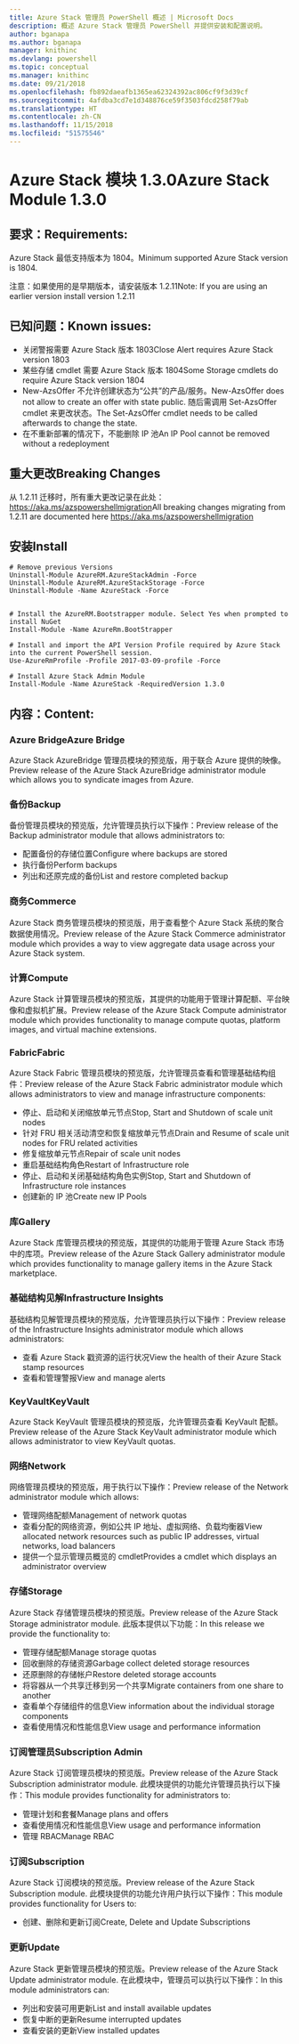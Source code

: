 ```yaml
---
title: Azure Stack 管理员 PowerShell 概述 | Microsoft Docs
description: 概述 Azure Stack 管理员 PowerShell 并提供安装和配置说明。
author: bganapa
ms.author: bganapa
manager: knithinc
ms.devlang: powershell
ms.topic: conceptual
ms.manager: knithinc
ms.date: 09/21/2018
ms.openlocfilehash: fb892daeafb1365ea62324392ac806cf9f3d39cf
ms.sourcegitcommit: 4afdba3cd7e1d348876ce59f3503fdcd258f79ab
ms.translationtype: HT
ms.contentlocale: zh-CN
ms.lasthandoff: 11/15/2018
ms.locfileid: "51575546"
---
```

# <a name="azure-stack-module-130"></a><span data-ttu-id="02778-103">Azure Stack 模块 1.3.0</span><span class="sxs-lookup"><span data-stu-id="02778-103">Azure Stack Module 1.3.0</span></span>

## <a name="requirements"></a><span data-ttu-id="02778-104">要求：</span><span class="sxs-lookup"><span data-stu-id="02778-104">Requirements:</span></span>
<span data-ttu-id="02778-105">Azure Stack 最低支持版本为 1804。</span><span class="sxs-lookup"><span data-stu-id="02778-105">Minimum supported Azure Stack version is 1804.</span></span>

<span data-ttu-id="02778-106">注意：如果使用的是早期版本，请安装版本 1.2.11</span><span class="sxs-lookup"><span data-stu-id="02778-106">Note: If you are using an earlier version install version 1.2.11</span></span>

## <a name="known-issues"></a><span data-ttu-id="02778-107">已知问题：</span><span class="sxs-lookup"><span data-stu-id="02778-107">Known issues:</span></span>

- <span data-ttu-id="02778-108">关闭警报需要 Azure Stack 版本 1803</span><span class="sxs-lookup"><span data-stu-id="02778-108">Close Alert requires Azure Stack version 1803</span></span>
- <span data-ttu-id="02778-109">某些存储 cmdlet 需要 Azure Stack 版本 1804</span><span class="sxs-lookup"><span data-stu-id="02778-109">Some Storage cmdlets do require Azure Stack version 1804</span></span>
- <span data-ttu-id="02778-110">New-AzsOffer 不允许创建状态为“公共”的产品/服务。</span><span class="sxs-lookup"><span data-stu-id="02778-110">New-AzsOffer does not allow to create an offer with state public.</span></span> <span data-ttu-id="02778-111">随后需调用 Set-AzsOffer cmdlet 来更改状态。</span><span class="sxs-lookup"><span data-stu-id="02778-111">The Set-AzsOffer cmdlet needs to be called afterwards to change the state.</span></span>
- <span data-ttu-id="02778-112">在不重新部署的情况下，不能删除 IP 池</span><span class="sxs-lookup"><span data-stu-id="02778-112">An IP Pool cannot be removed without a redeployment</span></span>

## <a name="breaking-changes"></a><span data-ttu-id="02778-113">重大更改</span><span class="sxs-lookup"><span data-stu-id="02778-113">Breaking Changes</span></span>
<span data-ttu-id="02778-114">从 1.2.11 迁移时，所有重大更改记录在此处： https://aka.ms/azspowershellmigration</span><span class="sxs-lookup"><span data-stu-id="02778-114">All breaking changes migrating from 1.2.11 are documented here https://aka.ms/azspowershellmigration</span></span>

## <a name="install"></a><span data-ttu-id="02778-115">安装</span><span class="sxs-lookup"><span data-stu-id="02778-115">Install</span></span>
```
# Remove previous Versions
Uninstall-Module AzureRM.AzureStackAdmin -Force
Uninstall-Module AzureRM.AzureStackStorage -Force
Uninstall-Module -Name AzureStack -Force 


# Install the AzureRM.Bootstrapper module. Select Yes when prompted to install NuGet
Install-Module -Name AzureRm.BootStrapper

# Install and import the API Version Profile required by Azure Stack into the current PowerShell session.
Use-AzureRmProfile -Profile 2017-03-09-profile -Force

# Install Azure Stack Admin Module
Install-Module -Name AzureStack -RequiredVersion 1.3.0
```
## <a name="content"></a><span data-ttu-id="02778-116">内容：</span><span class="sxs-lookup"><span data-stu-id="02778-116">Content:</span></span>
### <a name="azure-bridge"></a><span data-ttu-id="02778-117">Azure Bridge</span><span class="sxs-lookup"><span data-stu-id="02778-117">Azure Bridge</span></span>
<span data-ttu-id="02778-118">Azure Stack AzureBridge 管理员模块的预览版，用于联合 Azure 提供的映像。</span><span class="sxs-lookup"><span data-stu-id="02778-118">Preview release of the Azure Stack AzureBridge administrator module which allows you to syndicate images from Azure.</span></span>

### <a name="backup"></a><span data-ttu-id="02778-119">备份</span><span class="sxs-lookup"><span data-stu-id="02778-119">Backup</span></span>
<span data-ttu-id="02778-120">备份管理员模块的预览版，允许管理员执行以下操作：</span><span class="sxs-lookup"><span data-stu-id="02778-120">Preview release of the Backup administrator module that allows administrators to:</span></span>
- <span data-ttu-id="02778-121">配置备份的存储位置</span><span class="sxs-lookup"><span data-stu-id="02778-121">Configure where backups are stored</span></span>
- <span data-ttu-id="02778-122">执行备份</span><span class="sxs-lookup"><span data-stu-id="02778-122">Perform backups</span></span>
- <span data-ttu-id="02778-123">列出和还原完成的备份</span><span class="sxs-lookup"><span data-stu-id="02778-123">List and restore completed backup</span></span>

### <a name="commerce"></a><span data-ttu-id="02778-124">商务</span><span class="sxs-lookup"><span data-stu-id="02778-124">Commerce</span></span>
<span data-ttu-id="02778-125">Azure Stack 商务管理员模块的预览版，用于查看整个 Azure Stack 系统的聚合数据使用情况。</span><span class="sxs-lookup"><span data-stu-id="02778-125">Preview release of the Azure Stack Commerce administrator module which provides a way to view aggregate data usage across your Azure Stack system.</span></span>

### <a name="compute"></a><span data-ttu-id="02778-126">计算</span><span class="sxs-lookup"><span data-stu-id="02778-126">Compute</span></span>
<span data-ttu-id="02778-127">Azure Stack 计算管理员模块的预览版，其提供的功能用于管理计算配额、平台映像和虚拟机扩展。</span><span class="sxs-lookup"><span data-stu-id="02778-127">Preview release of the Azure Stack Compute administrator module which provides functionality to manage compute quotas, platform images, and virtual machine extensions.</span></span>

### <a name="fabric"></a><span data-ttu-id="02778-128">Fabric</span><span class="sxs-lookup"><span data-stu-id="02778-128">Fabric</span></span>
<span data-ttu-id="02778-129">Azure Stack Fabric 管理员模块的预览版，允许管理员查看和管理基础结构组件：</span><span class="sxs-lookup"><span data-stu-id="02778-129">Preview release of the Azure Stack Fabric administrator module which allows administrators to view and manage infrastructure components:</span></span>
- <span data-ttu-id="02778-130">停止、启动和关闭缩放单元节点</span><span class="sxs-lookup"><span data-stu-id="02778-130">Stop, Start and Shutdown of scale unit nodes</span></span>
- <span data-ttu-id="02778-131">针对 FRU 相关活动清空和恢复缩放单元节点</span><span class="sxs-lookup"><span data-stu-id="02778-131">Drain and Resume of scale unit nodes for FRU related activities</span></span>
- <span data-ttu-id="02778-132">修复缩放单元节点</span><span class="sxs-lookup"><span data-stu-id="02778-132">Repair of scale unit nodes</span></span>
- <span data-ttu-id="02778-133">重启基础结构角色</span><span class="sxs-lookup"><span data-stu-id="02778-133">Restart of Infrastructure role</span></span>
- <span data-ttu-id="02778-134">停止、启动和关闭基础结构角色实例</span><span class="sxs-lookup"><span data-stu-id="02778-134">Stop, Start and Shutdown of Infrastructure role instances</span></span>
- <span data-ttu-id="02778-135">创建新的 IP 池</span><span class="sxs-lookup"><span data-stu-id="02778-135">Create new IP Pools</span></span>


### <a name="gallery"></a><span data-ttu-id="02778-136">库</span><span class="sxs-lookup"><span data-stu-id="02778-136">Gallery</span></span>
<span data-ttu-id="02778-137">Azure Stack 库管理员模块的预览版，其提供的功能用于管理 Azure Stack 市场中的库项。</span><span class="sxs-lookup"><span data-stu-id="02778-137">Preview release of the Azure Stack Gallery administrator module which provides functionality to manage gallery items in the Azure Stack marketplace.</span></span>

### <a name="infrastructure-insights"></a><span data-ttu-id="02778-138">基础结构见解</span><span class="sxs-lookup"><span data-stu-id="02778-138">Infrastructure Insights</span></span>
<span data-ttu-id="02778-139">基础结构见解管理员模块的预览版，允许管理员执行以下操作：</span><span class="sxs-lookup"><span data-stu-id="02778-139">Preview release of the Infrastructure Insights administrator module which allows administrators:</span></span>
- <span data-ttu-id="02778-140">查看 Azure Stack 戳资源的运行状况</span><span class="sxs-lookup"><span data-stu-id="02778-140">View the health of their Azure Stack stamp resources</span></span>
- <span data-ttu-id="02778-141">查看和管理警报</span><span class="sxs-lookup"><span data-stu-id="02778-141">View and manage alerts</span></span>

### <a name="keyvault"></a><span data-ttu-id="02778-142">KeyVault</span><span class="sxs-lookup"><span data-stu-id="02778-142">KeyVault</span></span>
<span data-ttu-id="02778-143">Azure Stack KeyVault 管理员模块的预览版，允许管理员查看 KeyVault 配额。</span><span class="sxs-lookup"><span data-stu-id="02778-143">Preview release of the Azure Stack KeyVault administrator module which allows administrator to view KeyVault quotas.</span></span>

### <a name="network"></a><span data-ttu-id="02778-144">网络</span><span class="sxs-lookup"><span data-stu-id="02778-144">Network</span></span>
<span data-ttu-id="02778-145">网络管理员模块的预览版，用于执行以下操作：</span><span class="sxs-lookup"><span data-stu-id="02778-145">Preview release of the Network administrator module which allows:</span></span>
- <span data-ttu-id="02778-146">管理网络配额</span><span class="sxs-lookup"><span data-stu-id="02778-146">Management of network quotas</span></span>
- <span data-ttu-id="02778-147">查看分配的网络资源，例如公共 IP 地址、虚拟网络、负载均衡器</span><span class="sxs-lookup"><span data-stu-id="02778-147">View allocated network resources such as public IP addresses, virtual networks, load balancers</span></span>
- <span data-ttu-id="02778-148">提供一个显示管理员概览的 cmdlet</span><span class="sxs-lookup"><span data-stu-id="02778-148">Provides a cmdlet which displays an administrator overview</span></span>

### <a name="storage"></a><span data-ttu-id="02778-149">存储</span><span class="sxs-lookup"><span data-stu-id="02778-149">Storage</span></span>
<span data-ttu-id="02778-150">Azure Stack 存储管理员模块的预览版。</span><span class="sxs-lookup"><span data-stu-id="02778-150">Preview release of the Azure Stack Storage administrator module.</span></span>  <span data-ttu-id="02778-151">此版本提供以下功能：</span><span class="sxs-lookup"><span data-stu-id="02778-151">In this release we provide the functionality to:</span></span>
- <span data-ttu-id="02778-152">管理存储配额</span><span class="sxs-lookup"><span data-stu-id="02778-152">Manage storage quotas</span></span>
- <span data-ttu-id="02778-153">回收删除的存储资源</span><span class="sxs-lookup"><span data-stu-id="02778-153">Garbage collect deleted storage resources</span></span>
- <span data-ttu-id="02778-154">还原删除的存储帐户</span><span class="sxs-lookup"><span data-stu-id="02778-154">Restore deleted storage accounts</span></span>
- <span data-ttu-id="02778-155">将容器从一个共享迁移到另一个共享</span><span class="sxs-lookup"><span data-stu-id="02778-155">Migrate containers from one share to another</span></span>
- <span data-ttu-id="02778-156">查看单个存储组件的信息</span><span class="sxs-lookup"><span data-stu-id="02778-156">View information about the individual storage components</span></span>
- <span data-ttu-id="02778-157">查看使用情况和性能信息</span><span class="sxs-lookup"><span data-stu-id="02778-157">View usage and performance information</span></span>

### <a name="subscription-admin"></a><span data-ttu-id="02778-158">订阅管理员</span><span class="sxs-lookup"><span data-stu-id="02778-158">Subscription Admin</span></span>
<span data-ttu-id="02778-159">Azure Stack 订阅管理员模块的预览版。</span><span class="sxs-lookup"><span data-stu-id="02778-159">Preview release of the Azure Stack Subscription administrator module.</span></span>  <span data-ttu-id="02778-160">此模块提供的功能允许管理员执行以下操作：</span><span class="sxs-lookup"><span data-stu-id="02778-160">This module provides functionality for administrators to:</span></span>
- <span data-ttu-id="02778-161">管理计划和套餐</span><span class="sxs-lookup"><span data-stu-id="02778-161">Manage plans and offers</span></span>
- <span data-ttu-id="02778-162">查看使用情况和性能信息</span><span class="sxs-lookup"><span data-stu-id="02778-162">View usage and performance information</span></span>
- <span data-ttu-id="02778-163">管理 RBAC</span><span class="sxs-lookup"><span data-stu-id="02778-163">Manage RBAC</span></span>

### <a name="subscription"></a><span data-ttu-id="02778-164">订阅</span><span class="sxs-lookup"><span data-stu-id="02778-164">Subscription</span></span>
<span data-ttu-id="02778-165">Azure Stack 订阅模块的预览版。</span><span class="sxs-lookup"><span data-stu-id="02778-165">Preview release of the Azure Stack Subscription module.</span></span>  <span data-ttu-id="02778-166">此模块提供的功能允许用户执行以下操作：</span><span class="sxs-lookup"><span data-stu-id="02778-166">This module provides functionality for Users to:</span></span>
- <span data-ttu-id="02778-167">创建、删除和更新订阅</span><span class="sxs-lookup"><span data-stu-id="02778-167">Create, Delete and Update Subscriptions</span></span>

### <a name="update"></a><span data-ttu-id="02778-168">更新</span><span class="sxs-lookup"><span data-stu-id="02778-168">Update</span></span>
<span data-ttu-id="02778-169">Azure Stack 更新管理员模块的预览版。</span><span class="sxs-lookup"><span data-stu-id="02778-169">Preview release of the Azure Stack Update administrator module.</span></span>  <span data-ttu-id="02778-170">在此模块中，管理员可以执行以下操作：</span><span class="sxs-lookup"><span data-stu-id="02778-170">In this module administrators can:</span></span>
- <span data-ttu-id="02778-171">列出和安装可用更新</span><span class="sxs-lookup"><span data-stu-id="02778-171">List and install available updates</span></span>
- <span data-ttu-id="02778-172">恢复中断的更新</span><span class="sxs-lookup"><span data-stu-id="02778-172">Resume interrupted updates</span></span>
- <span data-ttu-id="02778-173">查看安装的更新</span><span class="sxs-lookup"><span data-stu-id="02778-173">View installed updates</span></span>
